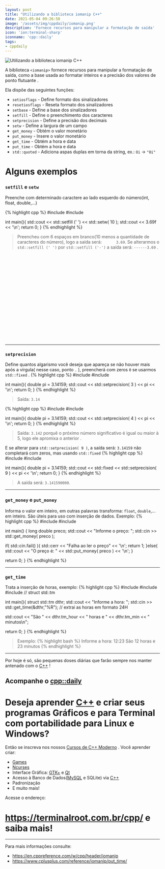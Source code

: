 ```yaml
---
layout: post
title: "Utilizando a biblioteca iomanip C++"
date: 2021-05-04 09:26:58
image: '/assets/img/cppdaily/iomanip.png'
description: 'Fornece recursos para manipular a formatação de saída'
icon: 'ion:terminal-sharp'
iconname: 'cpp::daily'
tags:
- cppdaily
---
```


![Utilizando a biblioteca iomanip C++](/assets/img/cppdaily/iomanip.png)

A biblioteca `<iomanip>` fornece recursos para manipular a formatação de saída, como a base usada ao formatar inteiros e a precisão dos valores de ponto flutuante . 

Ela dispõe das seguintes funções:
+ `setiosflags` - Define formato dos sinalizadores 
+ `resetiosflags` - Reseta formato dos sinalizadores
+ `setbase` - Define a base dos sinalizadores 
+ `setfill` - Define o preenchimento dos caracteres
+ `setprecision` - Define a precisão dos decimais
+ `setw` - Define a largura de um campo
+ `get_money` - Obtém o valor monetário
+ `put_money` - Insere o valor monetário
+ `get_time` - Obtém a hora e data
+ `put_time` - Obtém a hora e data
+ `std::quoted` - Adiciona aspas duplas em torna da string, ex.: `Oi` → `"Oi"`


# Alguns exemplos
### `setfill` e `setw`
Preenche com determinado caractere ao lado esquerdo do número(int, float, double,...)

{% highlight cpp %}
#include <iostream>
#include <iomanip>

int main(){
  std::cout << std::setfill (' ') << std::setw( 10 );
  std::cout << 3.69f << '\n';
  return 0;
}
{% endhighlight %}
> Preencheu com 6 espaços em branco(10 menos a quantidade de caracteres do número), logo a saída será: `      3.69`. Se alterarmos o `std::setfill (' ')` por `std::setfill ('-')` a saída será: `------3.69` .

<!-- QUADRADO -->
<script async src="//pagead2.googlesyndication.com/pagead/js/adsbygoogle.js"></script>
<ins class="adsbygoogle"
style="display:inline-block;width:336px;height:280px"
data-ad-client="ca-pub-2838251107855362"
data-ad-slot="5351066970"></ins>
<script>
(adsbygoogle = window.adsbygoogle || []).push({});
</script>


---

### `setprecision`
Define quantos algarismo você deseja que apareça se não houver mais após a vírgula( nesse caso, ponto `.` ), preencherá com zeros `0` se usarmos `std::fixed` .
{% highlight cpp %}
#include <iostream>
#include <iomanip>

int main(){
  double pi = 3.14159;
  std::cout << std::setprecision( 3 ) << pi << '\n';
  return 0;
}
{% endhighlight %}
> Saída: `3.14`

{% highlight cpp %}
#include <iostream>
#include <iomanip>

int main(){
  double pi = 3.14159;
  std::cout << std::setprecision( 4 ) << pi << '\n';
  return 0;
}
{% endhighlight %}
> Saída: `3.142` porquê o próximo número significativo é igual ou maior à 5, logo ele apromixa o anterior .

E se alterar para `std::setprecision( 9 )`, a saída será: `3.14159` não completará com zeros, mas usando `std::fixed`
{% highlight cpp %}
#include <iostream>
#include <iomanip>

int main(){
  double pi = 3.14159;
  std::cout << std::fixed << std::setprecision( 9 ) << pi << '\n';
  return 0;
}
{% endhighlight %}
> A saída será: `3.141590000`.

---

### `get_money` e `put_money`
Informa o valor em inteiro, em outras palavras transforma: `float`, `double`,... em inteiro. São úteis para uso com inserção de dados. Exemplo:
{% highlight cpp %}
#include <iomanip>
#include <iostream>

int main() {
  long double preco;
  std::cout << "Informe o preço: ";
  std::cin >> std::get_money( preco );

  if( std::cin.fail() ){
    std::cerr << "Falha ao ler o preço" << '\n';
    return 1;
  }else{
    std::cout << "O preço é: " << std::put_money( preco ) << '\n';
  }

  return 0;
}
{% endhighlight %}

<!-- RETANGULO LARGO 2 -->
<script async src="//pagead2.googlesyndication.com/pagead/js/adsbygoogle.js"></script>
<ins class="adsbygoogle"
style="display:block; text-align:center;"
data-ad-layout="in-article"
data-ad-format="fluid"
data-ad-client="ca-pub-2838251107855362"
data-ad-slot="8549252987"></ins>
<script>
(adsbygoogle = window.adsbygoogle || []).push({});
</script>

---

### `get_time`
Trata a inserção de horas, exemplo:
{% highlight cpp %}
#include <iostream> 
#include <iomanip> 
#include <ctime> // struct std::tm

int main(){
  struct std::tm dthr;
  std::cout << "Informe a hora: ";
  std::cin >> std::get_time(&dthr,"%R");   // extrai as horas em formato 24H

  std::cout << "São " << 
               dthr.tm_hour << " horas e " 
               << dthr.tm_min << " minutos\n";

  return 0;
}
{% endhighlight %}
> Exemplo:
{% highlight bash %}
Informe a hora: 12:23
São 12 horas e 23 minutos
{% endhighlight %}

---

Por hoje é só, são pequenas doses diárias que farão sempre nos manter antenado com o [C++](https://terminalroot.com.br/cpp/) !

## Acompanhe o [cpp::daily](https://terminalroot.com.br/tags#cppdaily)

# Deseja aprender [C++](https://terminalroot.com.br/cpp/) e criar seus programas Gráficos e para Terminal com portabilidade para Linux e Windows?
Então se inscreva nos nossos [Cursos de C++ Moderno](https://terminalroot.com.br/cpp/) . Você aprender criar:
- [Games](https://terminalroot.com.br/tags#games)
- [Ncurses](https://terminalroot.com.br/2021/02/crie-programas-graficos-no-terminal-com-cpp-e-ncurses.html)
- Interface Gráfica: [GTK+](https://terminalroot.com.br/2020/08/anjuta-o-melhor-ide-para-c-com-gtkmm.html) e [Qt](https://terminalroot.com.br/2021/02/gerencie-suas-contas-financeiras-pessoais-com-terminal-finances.html)
- Acesso à Banco de Dados([MySQL](https://terminalroot.com.br/mysql/) e SQLite) via [C++](https://terminalroot.com.br/cpp/)
- Padronização
- E muito mais!

Acesse o endereço:
# <https://terminalroot.com.br/cpp/> e saiba mais!

---

Para mais informações consulte:
+ <https://en.cppreference.com/w/cpp/header/iomanip>
+ <https://www.cplusplus.com/reference/iomanip/put_time/>



